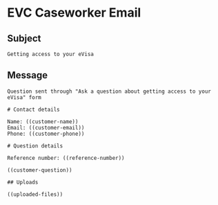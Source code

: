 # EVC Caseworker Email

## Subject

```
Getting access to your eVisa
```

## Message

```
Question sent through "Ask a question about getting access to your eVisa" form

# Contact details

Name: ((customer-name))
Email: ((customer-email))
Phone: ((customer-phone))

# Question details

Reference number: ((reference-number))

((customer-question))

## Uploads

((uploaded-files))
```
